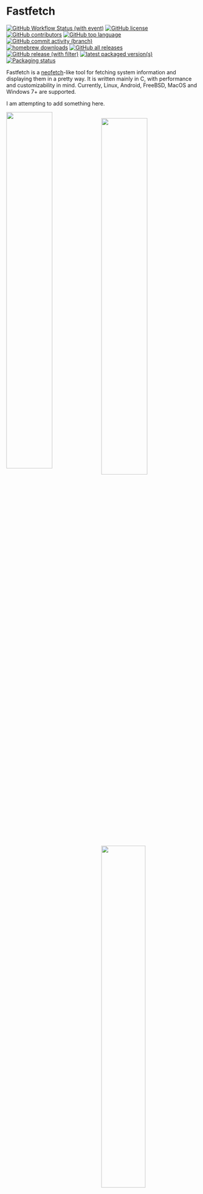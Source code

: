 # Fastfetch

[![GitHub Workflow Status (with event)](https://img.shields.io/github/actions/workflow/status/fastfetch-cli/fastfetch/ci.yml)](https://github.com/fastfetch-cli/fastfetch/actions)
[![GitHub license](https://img.shields.io/github/license/fastfetch-cli/fastfetch)](https://github.com/fastfetch-cli/fastfetch/blob/dev/LICENSE)
[![GitHub contributors](https://img.shields.io/github/contributors/fastfetch-cli/fastfetch)](https://github.com/fastfetch-cli/fastfetch/graphs/contributors)
[![GitHub top language](https://img.shields.io/github/languages/top/fastfetch-cli/fastfetch?logo=c&label=)](https://github.com/fastfetch-cli/fastfetch/blob/dev/CMakeLists.txt#L5)
[![GitHub commit activity (branch)](https://img.shields.io/github/commit-activity/m/fastfetch-cli/fastfetch)](https://github.com/fastfetch-cli/fastfetch/commits)  
[![homebrew downloads](https://img.shields.io/homebrew/installs/dm/fastfetch?logo=homebrew)](https://formulae.brew.sh/formula/fastfetch#default)
[![GitHub all releases](https://img.shields.io/github/downloads/fastfetch-cli/fastfetch/total?logo=github)](https://github.com/fastfetch-cli/fastfetch/releases)  
[![GitHub release (with filter)](https://img.shields.io/github/v/release/fastfetch-cli/fastfetch?logo=github)](https://github.com/fastfetch-cli/fastfetch/releases)
[![latest packaged version(s)](https://repology.org/badge/latest-versions/fastfetch.svg)](https://repology.org/project/fastfetch/versions)
[![Packaging status](https://repology.org/badge/tiny-repos/fastfetch.svg)](https://repology.org/project/fastfetch/versions)

Fastfetch is a [neofetch](https://github.com/dylanaraps/neofetch)-like tool for fetching system information and displaying them in a pretty way. It is written mainly in C, with performance and customizability in mind. Currently, Linux, Android, FreeBSD, MacOS and Windows 7+ are supported.

I am attempting to add something here.

<img src="screenshots/example1.png" width="49%" align="left" />
<img src="https://upload.wikimedia.org/wikipedia/commons/2/24/Transparent_Square_Tiles_Texture.png" width="49%" height="16px" align="left" />
<img src="screenshots/example4.png" width="49%" align="left" />
<img src="https://upload.wikimedia.org/wikipedia/commons/2/24/Transparent_Square_Tiles_Texture.png" width="49%" height="16px" align="left" />
<img src="screenshots/example2.png" width="48%" align="top" />
<img src="screenshots/example3.png" width="48%" align="top" />
<img src="screenshots/example5.png" height="15%" align="top" />

There are [screenshots on different platforms](https://github.com/fastfetch-cli/fastfetch/wiki)

## Installation

### Linux

Some distros packaged an outdated fastfetch version. Older version is not supported, please always ensure that the latest version is used.

* Ubuntu: [`ppa:zhangsongcui3371/fastfetch`](https://launchpad.net/~zhangsongcui3371/+archive/ubuntu/fastfetch) (for Ubuntu 22.04 or newer)
* Debian / Ubuntu: Download `fastfetch-linux-<proper architecture>.deb` from [Github release page](https://github.com/fastfetch-cli/fastfetch/releases/latest) and double-click it (for Ubuntu 20.04 or newer and Debian 11 or newer).
* Arch Linux: `sudo pacman -S fastfetch`
* Fedora: `sudo dnf install fastfetch`
* Gentoo: `sudo emerge --ask app-misc/fastfetch`
* Alpine: `apk add --upgrade fastfetch`
* NixOS: `nix-shell -p fastfetch`
* openSUSE: `sudo zypper install fastfetch`
* ALT Linux: `sudo apt-get install fastfetch`

Replace sudo with doas depending on what you use.

[See also if fastfetch has been packaged for your favorite Linux distro](#Packaging).

If fastfetch is not packaged for your distro or an outdated version is packaged, [linuxbrew](https://brew.sh/) is a good alternate: `brew install fastfetch`

### macOS

...via [HomeBrew](https://brew.sh):

`brew install fastfetch`

...via [MacPorts](https://www.macports.org):

`sudo port install fastfetch`

### Windows

`scoop install fastfetch`

You may also download it directly from [GitHub releases page](https://github.com/fastfetch-cli/fastfetch/releases/latest) and extract the archive.

### FreeBSD

`pkg install fastfetch`

### Android (Termux)

`pkg install fastfetch`

## Build from source

See Wiki: https://github.com/fastfetch-cli/fastfetch/wiki/Building

## Usage

* Run it with default configuration: `fastfetch`
* Run it with [all supported modules](https://github.com/fastfetch-cli/fastfetch/wiki/Support+Status#available-modules) and find what you interest: `fastfetch -c all.jsonc`
* Find all data that fastfetch detects: `fastfetch -s <module> --format json`
* Display help messages: `fastfetch --help`
* Generate config file based on command line arguments: `fastfetch --arg1 --arg2 --gen-config`

## Customization

Fastfetch uses the JSONC (or JSON with comments) for configuration. [See Wiki for detail](https://github.com/fastfetch-cli/fastfetch/wiki/Configuration). There are some premade config files in [`presets`](presets), including the ones used for the screenshots above. You can load them using `-c <filename>`. They may also serve as a good example for format arguments.

Logos can be heavily customized too; see the [logo documentation](https://github.com/fastfetch-cli/fastfetch/wiki/Logo-options) for more information.


## Packaging

### Repositories

[![Packaging status](https://repology.org/badge/vertical-allrepos/fastfetch.svg?header=)](https://repology.org/project/fastfetch/versions)

### Manual

* DEB / RPM package: `cmake --build . --target package`
* Install directly: `cmake --install . --prefix /usr/local`

## FAQ

### Q: Neofetch is good enough. Why do I need fastfetch?

1. Fastfetch is actively maintained.
2. Fastfetch is faster. As the name suggests.
3. Fastfetch is more feature-rich. By default fastfetch only has a few modules enabled. Use `fastfetch -c all` to find what you want.
4. Fastfetch is more configurable. You can find more information in the Wiki: <https://github.com/fastfetch-cli/fastfetch/wiki/Configuration>
5. Fastfetch is more polished. For example, neofetch prints `555MiB` in `Memory` module and `23G` in `Disk` module (notibily the difference of `MiB` and `G`), while fastfetch prints `555.00 MiB` and `22.97 GiB` respectively.
6. Fastfetch is more accurate. For example, [neofetch never actually supports Wayland protocol](https://github.com/dylanaraps/neofetch/pull/2395).

### Q: Fastfetch shows my local IP address. It leaks my privacy!

A local IP (10.x.x.x, 172.x.x.x, 192.168.x.x) has nothing to do with privacy. It only makes sense if you are on the same network, for example, if you connect to the same Wi-Fi network.

Actually the `Local IP` module is the most useful module for me personally. I (@CarterLi) have several VMs installed to test fastfetch and often need to SSH into them. I have fastfetch running on shell startup and I never need to type `ip addr` manually.

If you really don't like it, you can disable the `Local IP` module in `config.jsonc`.

### Q: Where is the config file? I can't find it.

`Fastfetch` don't generate config file automatically. You can use `fastfetch --gen-config` to generate one. The config file will be saved in `~/.config/fastfetch/config.jsonc` by default. See [Wiki for detail](https://github.com/fastfetch-cli/fastfetch/wiki/Configuration).

### Q: The configuration is so complex. Where is the documentation?

Fastfetch uses JSON (with comments) for configuration. I suggest you use an IDE with JSON schema support (like VSCode) to edit it.

Alternatively, you can refer to the presets in [`presets` directory](https://github.com/fastfetch-cli/fastfetch/tree/dev/presets).

### Q: I WANT THE DOCUMENTATION!

[Here is the documentation](https://github.com/fastfetch-cli/fastfetch/wiki/Json-Schema). It is generated from [JSON schema](https://github.com/fastfetch-cli/fastfetch/blob/dev/doc/json_schema.json) but you won't like it.

### Q: How can I customize the module output?

Fastfetch uses `format` to generate output. For example to make `GPU` module show GPU name only and ignore other information, you can use

```jsonc
{
    "modules": [
        {
            "type": "gpu",
            "format": "{2}" // See `fastfetch -h gpu-format` for detail
        }
    ]
}
```

which is equivalent to `fastfetch -s gpu --gpu-format '{2}'`

See `fastfetch -h format` for basic usage. For module specific formattion, see `fastfetch -h <module>-format`

### Q: I have my own ascii-art / image file. How can I show it with fastfetch?

Try `fastfetch -l /path/to/logo`. See [logo documentation](https://github.com/fastfetch-cli/fastfetch/wiki/Logo-options) for detail.

### Q: I want feature A / B / C. Will fastfetch support it?

Fastfetch is a system information tool. We only accept hardware or system level software feature requests. For most personal uses, I recommend using `Command` module to detect it yourself, which can be used to grab output from a custom shell script:

```jsonc
// This module shows the default editor
{
    "modules": [
        {
            "type": "command",
            "text": "$EDITOR --version | head -1",
            "key": "Editor"
        }
    ]
}
```

Otherwise, open a feature request in [GitHub Issues](https://github.com/fastfetch-cli/fastfetch/issues).

### Q: I have questions. Where can I get help?

* For usage questions, please start a discussion in [GitHub Discussions](https://github.com/fastfetch-cli/fastfetch/discussions).
* For possible bugs, please open an issue in [GitHub Issues](https://github.com/fastfetch-cli/fastfetch/issues). Be sure to fill the bug-report template carefully for developers to investigate.

## Star History

Give it a star to support us!

<a href="https://star-history.com/#fastfetch-cli/fastfetch&Date">
  <picture>
    <source media="(prefers-color-scheme: dark)" srcset="https://api.star-history.com/svg?repos=fastfetch-cli/fastfetch&type=Date&theme=dark" />
    <source media="(prefers-color-scheme: light)" srcset="https://api.star-history.com/svg?repos=fastfetch-cli/fastfetch&type=Date" />
    <img alt="Star History Chart" src="https://api.star-history.com/svg?repos=fastfetch-cli/fastfetch&type=Date" />
  </picture>
</a>
